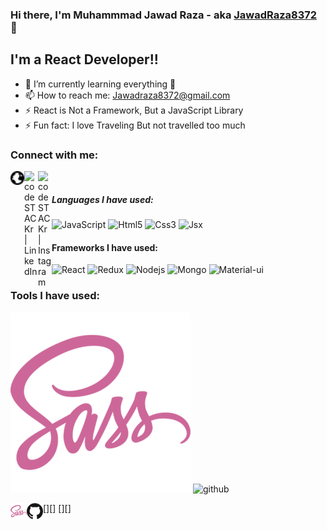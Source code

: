 ### Hi there, I'm Muhammmad Jawad Raza - aka [JawadRaza8372][website] 👋

## I'm a React Developer!!

- 🌱 I’m currently learning everything 🤣
- 📫 How to reach me: Jawadraza8372@gmail.com
- ⚡ React is Not a Framework, But a JavaScript Library
- ⚡ Fun fact: I love Traveling But not travelled too much

### Connect with me:

[<img align="left" alt="codeSTACKr.com" width="22px" src="https://raw.githubusercontent.com/iconic/open-iconic/master/svg/globe.svg" />][website]
[<img align="left" alt="codeSTACKr | LinkedIn" width="22px" src="https://cdn.jsdelivr.net/npm/simple-icons@v3/icons/linkedin.svg" />][linkedin]
[<img align="left" alt="codeSTACKr | Instagram" width="22px" src="https://cdn.jsdelivr.net/npm/simple-icons@v3/icons/instagram.svg" />][instagram]

<br />

##### Languages I have used:

![JavaScript](https://img.shields.io/badge/-Javascript-000000?style=flat&logo=JavaScript)
![Html5](https://img.shields.io/badge/-Html5-000000?style=flat&logo=html5)
![Css3](https://img.shields.io/badge/-Css3-000000?style=flat&logo=css3)
![Jsx](https://img.shields.io/badge/-Jsx-000000?style=flat&logo=React)

#### Frameworks I have used:

![React](https://img.shields.io/badge/-React-000000?style=flat&logo=React)
![Redux](https://img.shields.io/badge/-Redux-000000?style=flat&logo=redux)
![Nodejs](https://img.shields.io/badge/-node.js-000000?style=flat&logo=node.js)
![Mongo](https://img.shields.io/badge/-mongo-000000?style=flat&logo=mongodb)
![Material-ui](https://img.shields.io/badge/-materialUi-000000?style=flat&logo=material-ui)

### Tools I have used:

![Sass](https://raw.githubusercontent.com/github/explore/80688e429a7d4ef2fca1e82350fe8e3517d3494d/topics/sass/sass.png)
![github](https://img.shields.io/badge/-materialUi-000000?style=flat&logo=material-ui)

[<img align="left" alt="Sass" width="26px" src="https://raw.githubusercontent.com/github/explore/80688e429a7d4ef2fca1e82350fe8e3517d3494d/topics/sass/sass.png" />][]
[<img align="left" alt="GitHub" width="26px" src="https://raw.githubusercontent.com/github/explore/78df643247d429f6cc873026c0622819ad797942/topics/github/github.png" />][]

<br />
<br />

[website]: https://www.instagram.com/muhammad_jawadraza_dev/
[instagram]: https://www.instagram.com/muhammad_jawadraza_dev/
[linkedin]: https://www.linkedin.com/in/muhammad-jawad-raza-119a23203/
